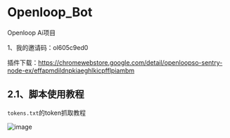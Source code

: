 # Openloop_Bot
Openloop Ai项目

1、我的邀请码：ol605c9ed0

插件下载：https://chromewebstore.google.com/detail/openloopso-sentry-node-ex/effapmdildnpkiaeghlkicpfflpiambm


## 2.1、脚本使用教程

``tokens.txt``的token抓取教程

![image](https://github.com/user-attachments/assets/61c577fb-da0e-4156-b74b-65ffafb13600)

